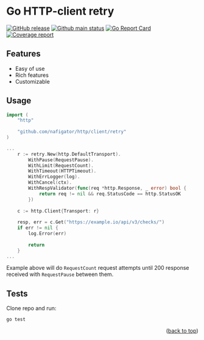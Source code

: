 <a id="readme-top"></a>
# Go HTTP-client retry

[![GitHub release][Release img]][Release src] [![Github main status][Github main status badge]][Github main status src] [![Go Report Card][Go Report Card badge]][Go Report Card src] [![Coverage report][Codecov report badge]][Codecov report src]

## Features
* Easy of use
* Rich features
* Customizable

## Usage

```go
import (
	"http"
	
    "github.com/nafigator/http/client/retry"
)

...
    r := retry.New(http.DefaultTransport).
        WithPause(RequestPause).
        WithLimit(RequestCount).
        WithTimeout(HTTPTimeout).
        WithErrLogger(log).
        WithCancel(ctx).
        WithRespValidator(func(req *http.Response, _ error) bool {
            return req != nil && req.StatusCode == http.StatusOK
        })
    
    c := http.Client{Transport: r}
    
    resp, err = c.Get("https://example.io/api/v3/checks/")
    if err != nil {
        log.Error(err)
    
        return
    }
...
```
Example above will do `RequestCount` request attempts until 200 response received with `RequestPause` between them.

## Tests
Clone repo and run:
```shell
go test
```
<p align="right">(<a href="#readme-top">back to top</a>)</p>

[Release img]: https://img.shields.io/github/v/tag/nafigator/http?logo=github&labelColor=333&color=teal&filter=client/retry*
[Release src]: https://github.com/nafigator/http/tree/main/client/retry
[Github main status src]: https://github.com/nafigator/http/tree/main/client/retry
[Github main status badge]: https://github.com/nafigator/http/actions/workflows/go.yml/badge.svg?branch=main
[Go Report Card src]: https://goreportcard.com/report/github.com/nafigator/http/client/retry
[Go Report Card badge]: https://goreportcard.com/badge/github.com/nafigator/http/client/retry
[Codecov report src]: https://app.codecov.io/gh/nafigator/http/tree/main
[Codecov report badge]: https://codecov.io/gh/nafigator/http/branch/main/graph/badge.svg
